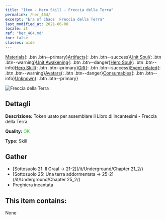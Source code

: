```yaml
---
title: "Item - Hero Skill - Freccia della Terra"
permalink: /her_464/
excerpt: "Era of Chaos  Freccia della Terra"
last_modified_at: 2021-06-08
locale: it
ref: "her_464.md"
toc: false
classes: wide
---
```

 [Materials](/ItemsIT/){: .btn .btn--primary}[Artifacts](/ItemsIT/Artifacts/){: .btn .btn--success}[Unit Soul](/ItemsIT/UnitSoul/){: .btn .btn--warning}[Unit Awakening](/ItemsIT/UnitAwakening/){: .btn .btn--danger}[Hero Soul](/ItemsIT/HeroSoul/){: .btn .btn--info}[Hero Skill](/ItemsIT/HeroSkill/){: .btn .btn--primary}[Gift](/ItemsIT/Gift/){: .btn .btn--success}[Event related](/ItemsIT/Events/){: .btn .btn--warning}[Avatars](/ItemsIT/Avatars/){: .btn .btn--danger}[Consumables](/ItemsIT/Consumables/){: .btn .btn--info}[Unknown](/ItemsIT/Unknown/){: .btn .btn--primary}

 ![Freccia della Terra](/images/t/ps_dadishenjian.png)

## Dettagli
 **Descrizione:** Token usato per assemblare il Libro di incantesimi - Freccia della Terra

 **Quality:** <span style="color: #32CD32">OK</span>

 **Type:** Skill

## Gather

*    [Sottosuolo 21: Il Graal -> 21-2](/it/Underground/Chapter 21_2/) 
*    [Sottosuolo 25: Una terra addormentata -> 25-2](/it/Underground/Chapter 25_2/) 
*    Preghiera incantata 

## This item contains:

  None


